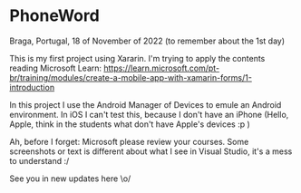 # PhoneWord

Braga, Portugal, 18 of November of 2022 (to remember about the 1st day)

This is my first project using Xararin.
I'm trying to apply the contents reading Microsoft Learn: 
https://learn.microsoft.com/pt-br/training/modules/create-a-mobile-app-with-xamarin-forms/1-introduction

In this project I use the Android Manager of Devices to emule an Android environment.
In iOS I can't test this, because I don't have an iPhone (Hello, Apple, think in the students what don't have Apple's devices :p )

Ah, before I forget: Microsoft please review your courses.
Some screenshots or text is different about what I see in Visual Studio, it's a mess to understand :/


See you in new updates here \o/
